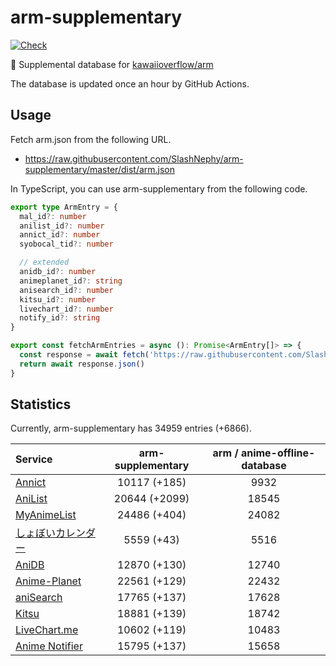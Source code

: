 # arm-supplementary

[![Check](https://github.com/SlashNephy/arm-supplementary/actions/workflows/check-node.yml/badge.svg)](https://github.com/SlashNephy/arm-supplementary/actions/workflows/check-node.yml)

💊 Supplemental database for [kawaiioverflow/arm](https://github.com/kawaiioverflow/arm)

The database is updated once an hour by GitHub Actions.

## Usage

Fetch arm.json from the following URL.

- https://raw.githubusercontent.com/SlashNephy/arm-supplementary/master/dist/arm.json

In TypeScript, you can use arm-supplementary from the following code.

```TypeScript
export type ArmEntry = {
  mal_id?: number
  anilist_id?: number
  annict_id?: number
  syobocal_tid?: number

  // extended
  anidb_id?: number
  animeplanet_id?: string
  anisearch_id?: number
  kitsu_id?: number
  livechart_id?: number
  notify_id?: string
}

export const fetchArmEntries = async (): Promise<ArmEntry[]> => {
  const response = await fetch('https://raw.githubusercontent.com/SlashNephy/arm-supplementary/master/dist/arm.json')
  return await response.json()
}
```

## Statistics

Currently, arm-supplementary has 34959 entries (+6866).

| Service                                     | arm-supplementary | arm / anime-offline-database |
| :------------------------------------------ | :---------------: | :--------------------------: |
| [Annict](https://annict.com)                |   10117 (+185)    |             9932             |
| [AniList](https://anilist.co)               |   20644 (+2099)   |            18545             |
| [MyAnimeList](https://myanimelist.net)      |   24486 (+404)    |            24082             |
| [しょぼいカレンダー](https://cal.syoboi.jp) |    5559 (+43)     |             5516             |
| [AniDB](https://anidb.net)                  |   12870 (+130)    |            12740             |
| [Anime-Planet](https://anime-planet.com)    |   22561 (+129)    |            22432             |
| [aniSearch](https://anisearch.com)          |   17765 (+137)    |            17628             |
| [Kitsu](https://kitsu.io)                   |   18881 (+139)    |            18742             |
| [LiveChart.me](https://livechart.me)        |   10602 (+119)    |            10483             |
| [Anime Notifier](https://notify.moe)        |   15795 (+137)    |            15658             |
